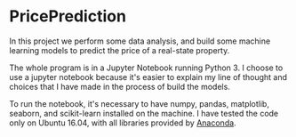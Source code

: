 # PricePrediction

In this project we perform some data analysis, and build some machine learning models to predict the price of a real-state property.

The whole program is in a Jupyter Notebook running Python 3.
I choose to use a jupyter notebook because it's easier to explain my line of thought and choices that I have made in the process of build the models.

To run the notebook, it's necessary to have numpy, pandas, matplotlib, seaborn, and scikit-learn installed on the machine.
I have tested the code only on Ubuntu 16.04, with all libraries provided by [Anaconda](https://www.continuum.io/downloads).



